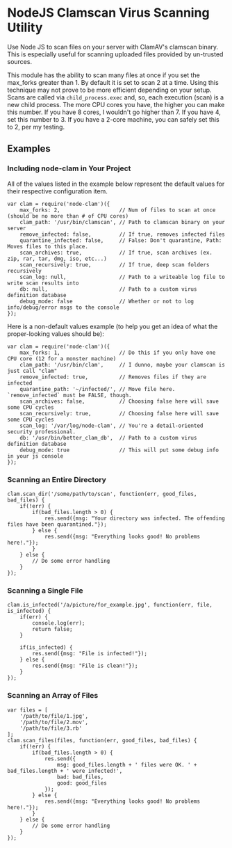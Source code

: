 # NodeJS Clamscan Virus Scanning Utility

Use Node JS to scan files on your server with ClamAV's clamscan binary. This is especially useful for scanning uploaded files provided by un-trusted sources. 

This module has the ability to scan many files at once if you set the max_forks greater than 1. By default it is set to scan 2 at a time. Using this technique may not prove to be more efficient depending on your setup. Scans are called via `child_process.exec` and, so, each execution (scan) is a new child process. The more CPU cores you have, the higher you can make this number. If you have 8 cores, I wouldn't go higher than 7. If you have 4, set this number to 3. If you have a 2-core machine, you can safely set this to 2, per my testing.

## Examples

### Including node-clam in Your Project

All of the values listed in the example below represent the default values for their respective configuration item.

    var clam = require('node-clam')({
	    max_forks: 2, 					// Num of files to scan at once (should be no more than # of CPU cores)
	    clam_path: '/usr/bin/clamscan',	// Path to clamscan binary on your server
		remove_infected: false,			// If true, removes infected files
		quarantine_infected: false,		// False: Don't quarantine, Path: Moves files to this place.
		scan_archives: true,			// If true, scan archives (ex. zip, rar, tar, dmg, iso, etc...)
		scan_recursively: true,			// If true, deep scan folders recursively
		scan_log: null,					// Path to a writeable log file to write scan results into
		db: null,						// Path to a custom virus definition database
		debug_mode: false				// Whether or not to log info/debug/error msgs to the console
    });
	
Here is a non-default values example (to help you get an idea of what the proper-looking values should be):

    var clam = require('node-clam')({
	    max_forks: 1, 					// Do this if you only have one CPU core (12 for a monster machine)
	    clam_path: '/usr/bin/clam',		// I dunno, maybe your clamscan is just call "clam"
		remove_infected: true,			// Removes files if they are infected
		quarantine_path: '~/infected/',	// Move file here. `remove_infected` must be FALSE, though.
		scan_archives: false,			// Choosing false here will save some CPU cycles
		scan_recursively: true,			// Choosing false here will save some CPU cycles
		scan_log: '/var/log/node-clam',	// You're a detail-oriented security professional.
		db: '/usr/bin/better_clam_db',	// Path to a custom virus definition database
		debug_mode: true				// This will put some debug info in your js console
    });

### Scanning an Entire Directory

	clam.scan_dir('/some/path/to/scan', function(err, good_files, bad_files) {
		if(!err) {
			if(bad_files.length > 0) {
				res.send({msg: "Your directory was infected. The offending files have been quarantined."});
			} else {
				res.send({msg: "Everything looks good! No problems here!."});
			}
		} else {
			// Do some error handling
		}
	});
	
### Scanning a Single File
	
	clam.is_infected('/a/picture/for_example.jpg', function(err, file, is_infected) {
		if(err) {
			console.log(err);
			return false;
		}
		
		if(is_infected) {
			res.send({msg: "File is infected!"});
		} else {
			res.send({msg: "File is clean!"});
		}
	});
	
### Scanning an Array of Files
	
	var files = [
		'/path/to/file/1.jpg',
		'/path/to/file/2.mov',
		'/path/to/file/3.rb'
	];
	clam.scan_files(files, function(err, good_files, bad_files) {
		if(!err) {
			if(bad_files.length > 0) {
				res.send({
					msg: good_files.length + ' files were OK. ' + bad_files.length + ' were infected!', 
					bad: bad_files, 
					good: good_files
				});
			} else {
				res.send({msg: "Everything looks good! No problems here!."});
			}
		} else {
			// Do some error handling
		}
	});



